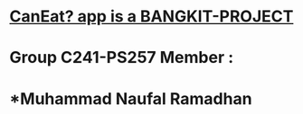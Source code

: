 # <ins>CanEat? app is a BANGKIT-PROJECT</ins>


# Group C241-PS257 Member :
# *Muhammad Naufal Ramadhan
